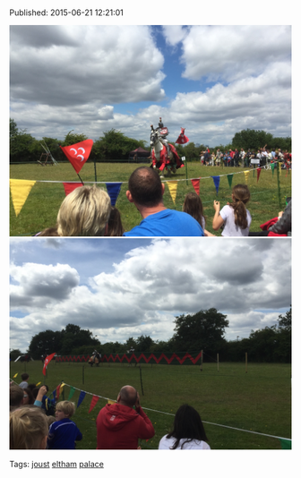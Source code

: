 
# 

Published: 2015-06-21 12:21:01

![](122075076322-0.jpg)
![](122075076322-1.jpg)

Tags: [joust](tag-joust.md) [eltham](tag-eltham.md) [palace](tag-palace.md)
